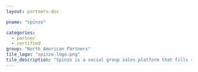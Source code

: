 ```yaml
---
layout: partners-doc

pname: "spinzo"

categories: 
  - partner
  - certified
group: "North American Partners"
tile_logo: "spinzo-logo.png"
tile_description: "Spinzo is a social group sales platform that fills seats. Buyers are motivated to spread the word with a unique incentive: The MORE who buy, the LESS everyone pays! Launch no hassle promotions in minutes and simplify your group engagement, all integrated with Archtics. Your brand. Our technology. Everyone wins."
---
```

